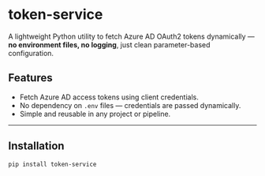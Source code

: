 # token-service

A lightweight Python utility to fetch Azure AD OAuth2 tokens dynamically — **no environment files, no logging**, just clean parameter-based configuration.

## Features

- Fetch Azure AD access tokens using client credentials.
- No dependency on `.env` files — credentials are passed dynamically.
- Simple and reusable in any project or pipeline.

---

## Installation

```bash
pip install token-service
```
